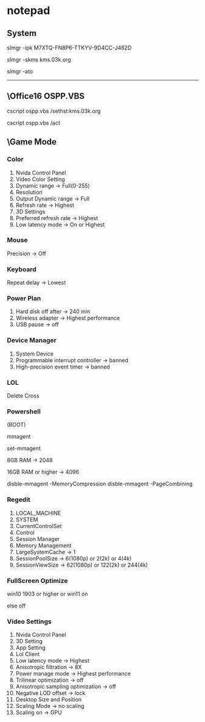 # notepad

## System

slmgr -ipk M7XTQ-FN8P6-TTKYV-9D4CC-J462D

slmgr -skms kms.03k.org

slmgr -ato

---

## \Office16  OSPP.VBS

cscript ospp.vbs /sethst:kms.03k.org

cscript ospp.vbs /act

## \Game Mode

### Color

1. Nvida Control Panel
1. Video Color Setting
1. Dynamic range -> Full(0-255)
1. Resolution
1. Output Dynamic range -> Full
1. Refresh rate -> Highest
1. 3D Settings
1. Preferred refresh rate -> Highest
1. Low latency mode -> On or Highest

### Mouse

Precision -> Off

### Keyboard

Repeat delay -> Lowest

### Power Plan

1. Hard disk off after -> 240 min
1. Wireless adapter -> Highest performance
1. USB pause -> off

### Device Manager

1. System Device
1. Programmable interrupt controller -> banned
1. High-precision event timer -> banned

### LOL

Delete Cross

### Powershell

(ROOT)

mmagent

set-mmagent

8GB RAM -> 2048

16GB RAM or higher -> 4096

disble-mmagent -MemoryCompression
disble-mmagent -PageCombining

### Regedit

1. LOCAL_MACHINE
1. SYSTEM
1. CurrentControlSet
1. Control
1. Session Manager
1. Memory Management
1. LargeSystemCache -> 1
1. SessionPoolSize -> 6(1080p) or 2(2k) or 4(4k)
1. SessionViewSize -> 62(1080p) or 122(2k) or 244(4k)

### FullScreen Optimize

win10 1903 or higher or win11 on

else off

### Video Settings

1. Nvida Control Panel
1. 3D Setting
1. App Setting
1. Lol Client
1. Low latency mode -> Highest
1. Anisotropic filtration -> 8X
1. Power manage mode -> Highest performance
1. Trilinear optimization -> off
1. Anisotropic sampling optimization -> off
1. Negative LOD offset -> lock
1. Desktop Size and Position
1. Scaling Mode -> no scaling
1. Scaling on -> GPU
